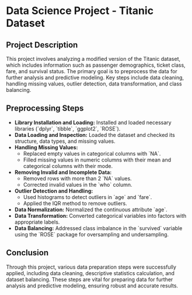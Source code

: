 <!DOCTYPE html>
<html lang="en">
<body>
    <h1>Data Science Project - Titanic Dataset</h1>
    <h2>Project Description</h2>
    <p>This project involves analyzing a modified version of the Titanic dataset, which includes information such as passenger demographics, ticket class, fare, and survival status. The primary goal is to preprocess the data for further analysis and predictive modeling. Key steps include data cleaning, handling missing values, outlier detection, data transformation, and class balancing.</p>
<h2>Preprocessing Steps</h2>
    <ul>
        <li><strong>Library Installation and Loading:</strong> Installed and loaded necessary libraries (`dplyr`, `tibble`, `ggplot2`, `ROSE`).</li>
        <li><strong>Data Loading and Inspection:</strong> Loaded the dataset and checked its structure, data types, and missing values.</li>
        <li><strong>Handling Missing Values:</strong> 
            <ul>
                <li>Replaced empty values in categorical columns with `NA`.</li>
                <li>Filled missing values in numeric columns with their mean and categorical columns with their mode.</li>
            </ul>
        </li>
        <li><strong>Removing Invalid and Incomplete Data:</strong> 
            <ul>
                <li>Removed rows with more than 2 `NA` values.</li>
                <li>Corrected invalid values in the `who` column.</li>
            </ul>
        </li>
        <li><strong>Outlier Detection and Handling:</strong> 
            <ul>
                <li>Used histograms to detect outliers in `age` and `fare`.</li>
                <li>Applied the IQR method to remove outliers.</li>
            </ul>
        </li>
        <li><strong>Data Normalization:</strong> Normalized the continuous attribute `age`.</li>
        <li><strong>Data Transformation:</strong> Converted categorical variables into factors with appropriate labels.</li>
        <li><strong>Data Balancing:</strong> Addressed class imbalance in the `survived` variable using the `ROSE` package for oversampling and undersampling.</li>
    </ul>
    <h2>Conclusion</h2>
    <p>Through this project, various data preparation steps were successfully applied, including data cleaning, descriptive statistics calculation, and dataset balancing. These steps are vital for preparing data for further analysis and predictive modeling, ensuring robust and accurate results.</p>
    
</body>
</html>
